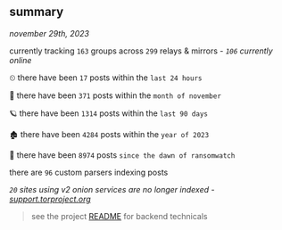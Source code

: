 
## summary
_november 29th, 2023_

currently tracking `163` groups across `299` relays & mirrors - _`106` currently online_

⏲ there have been `17` posts within the `last 24 hours`

🦈 there have been `371` posts within the `month of november`

🪐 there have been `1314` posts within the `last 90 days`

🏚 there have been `4284` posts within the `year of 2023`

🦕 there have been `8974` posts `since the dawn of ransomwatch`

there are `96` custom parsers indexing posts

_`20` sites using v2 onion services are no longer indexed - [support.torproject.org](https://support.torproject.org/onionservices/v2-deprecation/)_

> see the project [README](https://github.com/joshhighet/ransomwatch#ransomwatch--) for backend technicals
